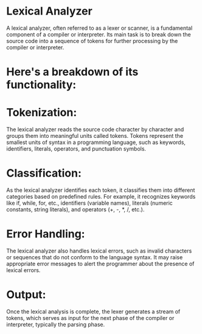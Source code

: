 # Lexical Analyzer
A lexical analyzer, often referred to as a lexer or scanner, is a fundamental component of a compiler or interpreter. 
Its main task is to break down the source code into a sequence of tokens for further processing by the compiler or interpreter.

# Here's a breakdown of its functionality:

# Tokenization: 
The lexical analyzer reads the source code character by character and groups them into meaningful units called tokens. Tokens represent the smallest units of syntax in a programming language, such as keywords, identifiers, literals, operators, and punctuation symbols.

# Classification:
As the lexical analyzer identifies each token, it classifies them into different categories based on predefined rules.
For example, it recognizes keywords like if, while, for, etc., identifiers (variable names), literals (numeric constants, string literals), and operators (+, -, *, /, etc.).

# Error Handling: 
The lexical analyzer also handles lexical errors, such as invalid characters or sequences that do not conform to the language syntax. It may raise appropriate error messages to alert the programmer about the presence of lexical errors.

# Output:
Once the lexical analysis is complete, the lexer generates a stream of tokens, which serves as input for the next phase of the compiler or interpreter, typically the parsing phase.
